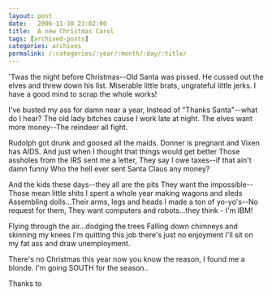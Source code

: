 ```yaml
---
layout: post
date:	2006-11-30 23:02:00
title:  A new Christmas Carol
tags: [archived-posts]
categories: archives
permalink: /:categories/:year/:month/:day/:title/
---
```

'Twas the night before Christmas--Old Santa was pissed.
He cussed out the elves and threw down his list.
Miserable little brats, ungrateful little jerks.
I have a good mind to scrap the whole works!

I've busted my ass for damn near a year,
Instead of "Thanks Santa"--what do I hear?
The old lady bitches cause I work late at night.
The elves want more money--The reindeer all fight.

Rudolph got drunk and goosed all the maids.
Donner is pregnant and Vixen has AIDS.
And just when I thought that things would get better
Those assholes from the IRS sent me a letter,
They say I owe taxes--if that ain't damn funny
Who the hell ever sent Santa Claus any money?

And the kids these days--they all are the pits
They want the impossible--Those mean little shits
I spent a whole year making wagons and sleds
Assembling dolls...Their arms, legs and heads
I made a ton of yo-yo's--No request for them,
They want computers and robots...they think - I'm IBM!

Flying through the air...dodging the trees
Falling down chimneys and skinning my knees
I'm quitting this job there's just no enjoyment
I'll sit on my fat ass and draw unemployment.

There's no Christmas this year now you know the reason,
I found me a blonde. I'm going SOUTH for the season..


Thanks to <LJ user="beast_666">
